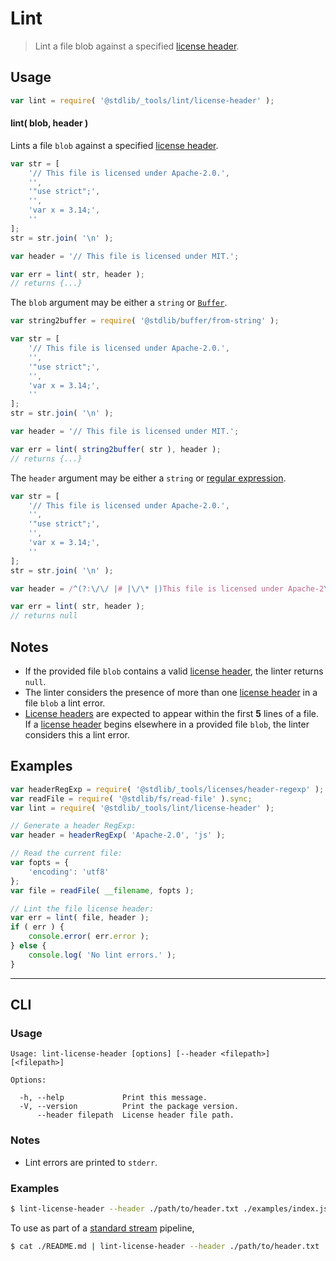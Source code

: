<!--

@license Apache-2.0

Copyright (c) 2018 The Stdlib Authors.

Licensed under the Apache License, Version 2.0 (the "License");
you may not use this file except in compliance with the License.
You may obtain a copy of the License at

   http://www.apache.org/licenses/LICENSE-2.0

Unless required by applicable law or agreed to in writing, software
distributed under the License is distributed on an "AS IS" BASIS,
WITHOUT WARRANTIES OR CONDITIONS OF ANY KIND, either express or implied.
See the License for the specific language governing permissions and
limitations under the License.

-->

# Lint

> Lint a file blob against a specified [license header][@stdlib/_tools/licenses/header].

<section class="usage">

## Usage

```javascript
var lint = require( '@stdlib/_tools/lint/license-header' );
```

#### lint( blob, header )

Lints a file `blob` against a specified [license header][@stdlib/_tools/licenses/header].

```javascript
var str = [
    '// This file is licensed under Apache-2.0.',
    '',
    '"use strict";',
    '',
    'var x = 3.14;',
    ''
];
str = str.join( '\n' );

var header = '// This file is licensed under MIT.';

var err = lint( str, header );
// returns {...}
```

The `blob` argument may be either a `string` or [`Buffer`][@stdlib/buffer/ctor].

```javascript
var string2buffer = require( '@stdlib/buffer/from-string' );

var str = [
    '// This file is licensed under Apache-2.0.',
    '',
    '"use strict";',
    '',
    'var x = 3.14;',
    ''
];
str = str.join( '\n' );

var header = '// This file is licensed under MIT.';

var err = lint( string2buffer( str ), header );
// returns {...}
```

The `header` argument may be either a `string` or [regular expression][mdn-regexp].

```javascript
var str = [
    '// This file is licensed under Apache-2.0.',
    '',
    '"use strict";',
    '',
    'var x = 3.14;',
    ''
];
str = str.join( '\n' );

var header = /^(?:\/\/ |# |\/\* |)This file is licensed under Apache-2\.0\.(?: \*\/|)/;

var err = lint( str, header );
// returns null
```

</section>

<!-- /.usage -->

<section class="notes">

## Notes

-   If the provided file `blob` contains a valid [license header][@stdlib/_tools/licenses/header], the linter returns `null`.
-   The linter considers the presence of more than one [license header][@stdlib/_tools/licenses/header] in a file `blob` a lint error.
-   [License headers][@stdlib/_tools/licenses/header] are expected to appear within the first **5** lines of a file. If a [license header][@stdlib/_tools/licenses/header] begins elsewhere in a provided file `blob`, the linter considers this a lint error.

</section>

<!-- /.notes -->

<section class="examples">

## Examples

<!-- eslint no-undef: "error" -->

```javascript
var headerRegExp = require( '@stdlib/_tools/licenses/header-regexp' );
var readFile = require( '@stdlib/fs/read-file' ).sync;
var lint = require( '@stdlib/_tools/lint/license-header' );

// Generate a header RegExp:
var header = headerRegExp( 'Apache-2.0', 'js' );

// Read the current file:
var fopts = {
    'encoding': 'utf8'
};
var file = readFile( __filename, fopts );

// Lint the file license header:
var err = lint( file, header );
if ( err ) {
    console.error( err.error );
} else {
    console.log( 'No lint errors.' );
}
```

</section>

<!-- /.examples -->

* * *

<section class="cli">

## CLI

<section class="usage">

### Usage

```text
Usage: lint-license-header [options] [--header <filepath>] [<filepath>]

Options:

  -h, --help             Print this message.
  -V, --version          Print the package version.
      --header filepath  License header file path.
```

</section>

<!-- /.usage -->

<section class="notes">

### Notes

-   Lint errors are printed to `stderr`.

</section>

<!-- /.notes -->

<section class="examples">

### Examples

<!-- run-disable -->

```bash
$ lint-license-header --header ./path/to/header.txt ./examples/index.js
```

To use as part of a [standard stream][standard-stream] pipeline,

<!-- run-disable -->

```bash
$ cat ./README.md | lint-license-header --header ./path/to/header.txt
```

</section>

<!-- /.examples -->

</section>

<!-- /.cli -->

<section class="links">

[mdn-regexp]: https://developer.mozilla.org/en-US/docs/Web/JavaScript/Guide/Regular_Expressions

[standard-stream]: http://en.wikipedia.org/wiki/Pipeline_%28Unix%29

[@stdlib/_tools/licenses/header]: https://github.com/stdlib-js/stdlib

[@stdlib/buffer/ctor]: https://githbu.com/stdlib-js/stdlib

</section>

<!-- /.links -->
